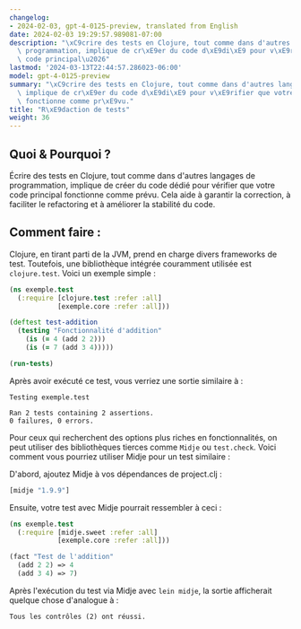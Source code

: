 ```yaml
---
changelog:
- 2024-02-03, gpt-4-0125-preview, translated from English
date: 2024-02-03 19:29:57.989081-07:00
description: "\xC9crire des tests en Clojure, tout comme dans d'autres langages de\
  \ programmation, implique de cr\xE9er du code d\xE9di\xE9 pour v\xE9rifier que votre\
  \ code principal\u2026"
lastmod: '2024-03-13T22:44:57.286023-06:00'
model: gpt-4-0125-preview
summary: "\xC9crire des tests en Clojure, tout comme dans d'autres langages de programmation,\
  \ implique de cr\xE9er du code d\xE9di\xE9 pour v\xE9rifier que votre code principal\
  \ fonctionne comme pr\xE9vu."
title: "R\xE9daction de tests"
weight: 36
---
```


## Quoi & Pourquoi ?
Écrire des tests en Clojure, tout comme dans d'autres langages de programmation, implique de créer du code dédié pour vérifier que votre code principal fonctionne comme prévu. Cela aide à garantir la correction, à faciliter le refactoring et à améliorer la stabilité du code.

## Comment faire :
Clojure, en tirant parti de la JVM, prend en charge divers frameworks de test. Toutefois, une bibliothèque intégrée couramment utilisée est `clojure.test`. Voici un exemple simple :

```clojure
(ns exemple.test
  (:require [clojure.test :refer :all]
            [exemple.core :refer :all]))

(deftest test-addition
  (testing "Fonctionnalité d'addition"
    (is (= 4 (add 2 2)))
    (is (= 7 (add 3 4)))))

(run-tests)
```
Après avoir exécuté ce test, vous verriez une sortie similaire à :

```
Testing exemple.test

Ran 2 tests containing 2 assertions.
0 failures, 0 errors.
```

Pour ceux qui recherchent des options plus riches en fonctionnalités, on peut utiliser des bibliothèques tierces comme `Midje` ou `test.check`. Voici comment vous pourriez utiliser Midje pour un test similaire :

D'abord, ajoutez Midje à vos dépendances de project.clj :
```clojure
[midje "1.9.9"]
```

Ensuite, votre test avec Midje pourrait ressembler à ceci :

```clojure
(ns exemple.test
  (:require [midje.sweet :refer :all]
            [exemple.core :refer :all]))

(fact "Test de l'addition"
  (add 2 2) => 4
  (add 3 4) => 7)
```

Après l'exécution du test via Midje avec `lein midje`, la sortie afficherait quelque chose d'analogue à :

```
Tous les contrôles (2) ont réussi.
```
